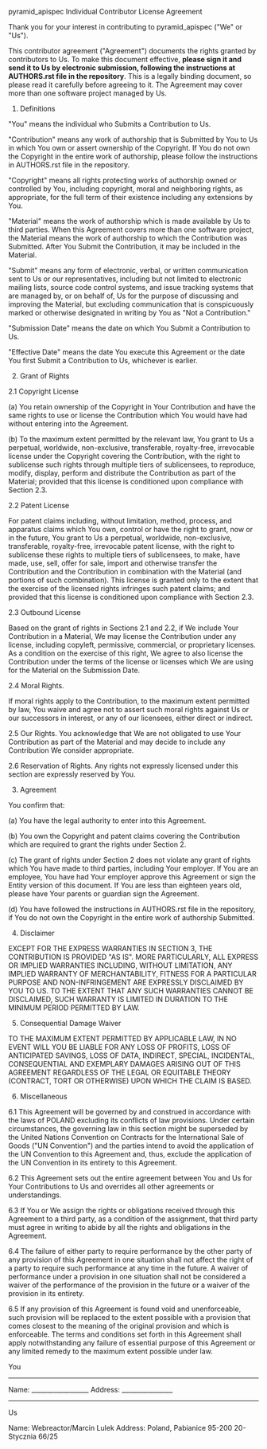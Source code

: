 pyramid_apispec Individual Contributor License Agreement

Thank you for your interest in contributing to pyramid_apispec ("We" or "Us").

This contributor agreement ("Agreement") documents the rights granted by contributors to Us. 
To make this document effective, **please sign it and send it to Us by electronic submission, 
following the instructions at AUTHORS.rst file in the repository**. 
This is a legally binding document, so please read it carefully before agreeing to it. 
The Agreement may cover more than one software project managed by Us.

1. Definitions

"You" means the individual who Submits a Contribution to Us.

"Contribution" means any work of authorship that is Submitted by You to Us in which 
You own or assert ownership of the Copyright. If You do not own the Copyright in the entire 
work of authorship, please follow the instructions in AUTHORS.rst file in the repository.

"Copyright" means all rights protecting works of authorship owned or controlled by You, 
including copyright, moral and neighboring rights, as appropriate, for the full term of 
their existence including any extensions by You.

"Material" means the work of authorship which is made available by Us to third parties. 
When this Agreement covers more than one software project, the Material means the work of 
authorship to which the Contribution was Submitted. After You Submit the Contribution, 
it may be included in the Material.

"Submit" means any form of electronic, verbal, or written communication sent to Us or our 
representatives, including but not limited to electronic mailing lists, source code 
control systems, and issue tracking systems that are managed by, or on behalf of, Us for 
the purpose of discussing and improving the Material, but excluding communication that 
is conspicuously marked or otherwise designated in writing by You as "Not a Contribution."

"Submission Date" means the date on which You Submit a Contribution to Us.

"Effective Date" means the date You execute this Agreement or 
the date You first Submit a Contribution to Us, whichever is earlier.

2. Grant of Rights

2.1 Copyright License

(a) You retain ownership of the Copyright in Your Contribution and have the same rights to use or 
license the Contribution which You would have had without entering into the Agreement.

(b) To the maximum extent permitted by the relevant law, You grant to Us a perpetual, 
worldwide, non-exclusive, transferable, royalty-free, irrevocable license under the 
Copyright covering the Contribution, with the right to sublicense such rights through 
multiple tiers of sublicensees, to reproduce, modify, display, perform and distribute 
the Contribution as part of the Material; provided that this license is conditioned upon 
compliance with Section 2.3.

2.2 Patent License

For patent claims including, without limitation, method, process, and apparatus 
claims which You own, control or have the right to grant, now or in the future, You grant to Us 
a perpetual, worldwide, non-exclusive, transferable, royalty-free, irrevocable patent license, 
with the right to sublicense these rights to multiple tiers of sublicensees, to make, have made, 
use, sell, offer for sale, import and otherwise transfer the Contribution and the Contribution 
in combination with the Material (and portions of such combination). This license is granted 
only to the extent that the exercise of the licensed rights infringes such patent claims; 
and provided that this license is conditioned upon compliance with Section 2.3.

2.3 Outbound License

Based on the grant of rights in Sections 2.1 and 2.2, if We include Your Contribution in a 
Material, We may license the Contribution under any license, including copyleft, permissive, 
commercial, or proprietary licenses. As a condition on the exercise of this right, 
We agree to also license the Contribution under the terms of the license or licenses which 
We are using for the Material on the Submission Date.

2.4 Moral Rights. 

If moral rights apply to the Contribution, to the maximum extent permitted by law, 
You waive and agree not to assert such moral rights against Us or our successors in interest, 
or any of our licensees, either direct or indirect.

2.5 Our Rights. You acknowledge that We are not obligated to use Your Contribution as part of 
the Material and may decide to include any Contribution We consider appropriate.

2.6 Reservation of Rights. Any rights not expressly licensed under this section are 
expressly reserved by You.

3. Agreement

You confirm that:

(a) You have the legal authority to enter into this Agreement.

(b) You own the Copyright and patent claims covering the Contribution
    which are required to grant the rights under Section 2.

(c) The grant of rights under Section 2 does not violate any grant of rights which 
    You have made to third parties, including Your employer. 
    If You are an employee, You have had Your employer approve this Agreement or 
    sign the Entity version of this document. If You are less than eighteen years old, 
    please have Your parents or guardian sign the Agreement.

(d) You have followed the instructions in AUTHORS.rst file in the repository, 
if You do not own the Copyright in the entire work of authorship Submitted.

4. Disclaimer

EXCEPT FOR THE EXPRESS WARRANTIES IN SECTION 3, THE CONTRIBUTION IS PROVIDED "AS IS". 
MORE PARTICULARLY, ALL EXPRESS OR IMPLIED WARRANTIES INCLUDING, WITHOUT LIMITATION, 
ANY IMPLIED WARRANTY OF MERCHANTABILITY, FITNESS FOR A PARTICULAR PURPOSE AND NON-INFRINGEMENT 
ARE EXPRESSLY DISCLAIMED BY YOU TO US. TO THE EXTENT THAT ANY SUCH WARRANTIES CANNOT BE DISCLAIMED, 
SUCH WARRANTY IS LIMITED IN DURATION TO THE MINIMUM PERIOD PERMITTED BY LAW.

5. Consequential Damage Waiver

TO THE MAXIMUM EXTENT PERMITTED BY APPLICABLE LAW, IN NO EVENT WILL YOU BE LIABLE FOR ANY 
LOSS OF PROFITS, LOSS OF ANTICIPATED SAVINGS, LOSS OF DATA, INDIRECT, SPECIAL, INCIDENTAL, 
CONSEQUENTIAL AND EXEMPLARY DAMAGES ARISING OUT OF THIS AGREEMENT REGARDLESS OF THE LEGAL OR 
EQUITABLE THEORY (CONTRACT, TORT OR OTHERWISE) UPON WHICH THE CLAIM IS BASED.

6. Miscellaneous

6.1 This Agreement will be governed by and construed in accordance with the laws of POLAND 
excluding its conflicts of law provisions. Under certain circumstances, the governing law 
in this section might be superseded by the United Nations Convention on Contracts for the 
International Sale of Goods ("UN Convention") and the parties intend to avoid the application of 
the UN Convention to this Agreement and, thus, exclude the application of the UN Convention 
in its entirety to this Agreement.

6.2 This Agreement sets out the entire agreement between You and Us for Your Contributions to 
Us and overrides all other agreements or understandings.

6.3 If You or We assign the rights or obligations received through this Agreement to a third party, 
as a condition of the assignment, that third party must agree in writing to abide by all the rights 
and obligations in the Agreement.

6.4 The failure of either party to require performance by the other party of any provision of this 
Agreement in one situation shall not affect the right of a party to require such performance 
at any time in the future. A waiver of performance under a provision in one situation shall not be 
considered a waiver of the performance of the provision in the future or a waiver 
of the provision in its entirety.

6.5 If any provision of this Agreement is found void and unenforceable, such provision will 
be replaced to the extent possible with a provision that comes closest to the meaning of the 
original provision and which is enforceable. The terms and conditions set forth in this 
Agreement shall apply notwithstanding any failure of essential purpose of this Agreement or 
any limited remedy to the maximum extent possible under law.

You
________________________
Name: __________________
Address: ________________
________________________

Us

Name: Webreactor/Marcin Lulek
Address: Poland,
         Pabianice 95-200
         20-Stycznia 66/25
